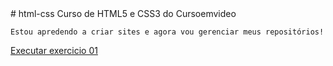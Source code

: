 <!DOCTYPE html>
<html lang="pt-br">
# html-css
    Curso de HTML5 e CSS3 do Cursoemvideo

    Estou apredendo a criar sites e agora vou gerenciar meus repositórios!
    
   <a href="https://jaovmiranda.github.io/html-css/ex01/index.html">Executar exercicio 01</a>
   
